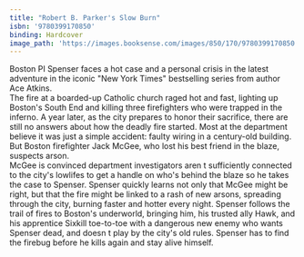 ```yaml
---
title: "Robert B. Parker's Slow Burn"
isbn: '9780399170850'
binding: Hardcover
image_path: 'https://images.booksense.com/images/850/170/9780399170850.jpg'
---
```



Boston PI Spenser faces a hot case and a personal crisis in the latest adventure in the iconic "New York Times" bestselling series from author Ace Atkins.&nbsp;
<br>The fire at a boarded-up Catholic church raged hot and fast, lighting up Boston's South End and killing three firefighters who were trapped in the inferno. A year later, as the city prepares to honor their sacrifice, there are still no answers about how the deadly fire started. Most at the department believe it was just a simple accident: faulty wiring in a century-old building. But Boston firefighter Jack McGee, who lost his best friend in the blaze, suspects arson.&nbsp;
<br>McGee is convinced department investigators aren t sufficiently connected to the city's lowlifes to get a handle on who's behind the blaze so he takes the case to Spenser. Spenser quickly learns not only that McGee might be right, but that the fire might be linked to a rash of new arsons, spreading through the city, burning faster and hotter every night. Spenser follows the trail of fires to Boston's underworld, bringing him, his trusted ally Hawk, and his apprentice Sixkill toe-to-toe with a dangerous new enemy who wants Spenser dead, and doesn t play by the city's old rules. Spenser has to find the firebug before he kills again and stay alive himself.